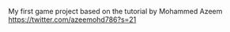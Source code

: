 My first game project based on the tutorial by Mohammed Azeem
https://twitter.com/azeemohd786?s=21

        

